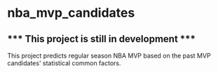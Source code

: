 # nba_mvp_candidates

## *** This project is still in development *** 

This project predicts regular season NBA MVP based on the past MVP candidates' statistical common factors. 
